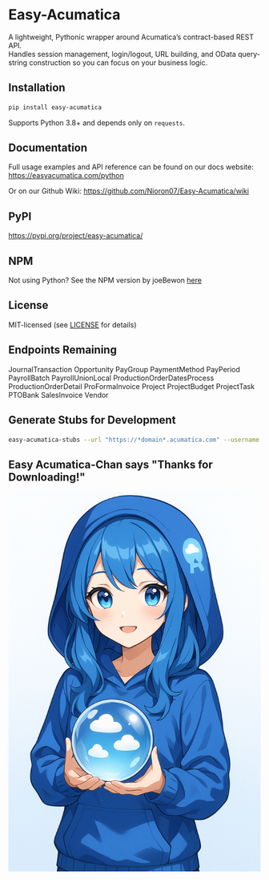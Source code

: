 # Easy-Acumatica

A lightweight, Pythonic wrapper around Acumatica’s contract-based REST API.  
Handles session management, login/logout, URL building, and OData query-string construction so you can focus on your business logic.

## Installation

```bash
pip install easy-acumatica
```

Supports Python 3.8+ and depends only on `requests`.

## Documentation

Full usage examples and API reference can be found on our docs website:  
https://easyacumatica.com/python

Or on our Github Wiki:
https://github.com/Nioron07/Easy-Acumatica/wiki

## PyPI

https://pypi.org/project/easy-acumatica/

## NPM

Not using Python? See the NPM version by joeBewon [here](https://easyacumatica.com/npm)

## License

MIT-licensed (see [LICENSE](LICENSE) for details)

## Endpoints Remaining
JournalTransaction
Opportunity
PayGroup
PaymentMethod
PayPeriod
PayrollBatch
PayrollUnionLocal
ProductionOrderDatesProcess
ProductionOrderDetail
ProFormaInvoice
Project
ProjectBudget
ProjectTask
PTOBank
SalesInvoice
Vendor

## Generate Stubs for Development

```bash
easy-acumatica-stubs --url "https://*domain*.acumatica.com" --username "*username*" --password "*password*" --tenant "*Tenant*" --endpoint-version "*api version*"
```

## Easy Acumatica-Chan says "Thanks for Downloading!"

![Logo](assets/EA-Anime.png)